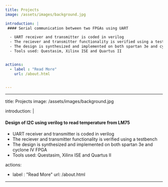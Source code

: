 ```yaml
---
title: Projects
image: /assets/images/background.jpg

introduction: |
 #### Serial communication between two FPGAs using UART

  - UART receiver and transmitter is coded in verilog
  - The reciever and transmitter functionality is verified using a testbench
  - The design is synthesized and implemented on both spartan 3e and cyclone IV FPGA
  - Tools used: Questasim, Xilinx ISE and Quartus II


actions:
  - label : "Read More" 
    url: /about.html


---
```


---
title: Projects
image: /assets/images/background.jpg

introduction: |
 #### Design of I2C using verilog to read temperature from LM75

  - UART receiver and transmitter is coded in verilog
  - The reciever and transmitter functionality is verified using a testbench
  - The design is synthesized and implemented on both spartan 3e and cyclone IV FPGA
  - Tools used: Questasim, Xilinx ISE and Quartus II


actions:
  - label : "Read More" 
    url: /about.html


---


